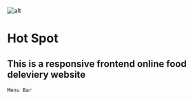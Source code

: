  ![alt](/assets/logo.png) 
# Hot Spot
## This is a responsive frontend online food deleviery website
````Menu Bar````

